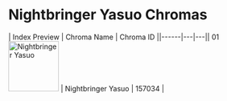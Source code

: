 # Nightbringer Yasuo Chromas

| Index  Preview | Chroma Name | Chroma ID ||------|---|---|| 01  <img src='https://raw.communitydragon.org/latest/plugins/rcp-be-lol-game-data/global/default/v1/champion-chroma-images/157/157034.png' alt='Nightbringer Yasuo' width='100'> | Nightbringer Yasuo | 157034 |